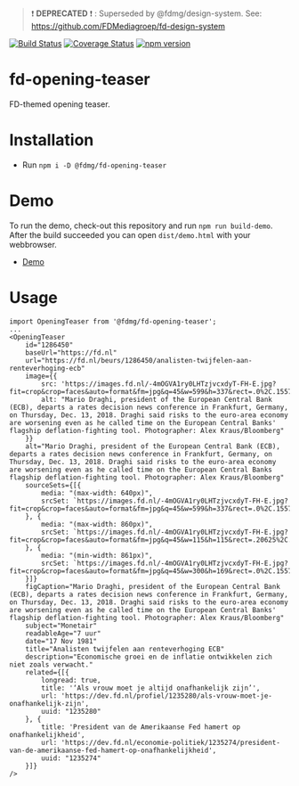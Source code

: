 > :exclamation: **DEPRECATED** :exclamation: : Superseded by @fdmg/design-system. See: https://github.com/FDMediagroep/fd-design-system

[![Build Status](https://travis-ci.org/FDMediagroep/fd-ts-react-opening-teaser.svg?branch=master)](https://travis-ci.org/FDMediagroep/fd-ts-react-opening-teaser)
[![Coverage Status](https://coveralls.io/repos/github/FDMediagroep/fd-ts-react-opening-teaser/badge.svg?branch=master)](https://coveralls.io/github/FDMediagroep/fd-ts-react-opening-teaser?branch=master)
[![npm version](https://badge.fury.io/js/%40fdmg%2Ffd-opening-teaser.svg)](https://badge.fury.io/js/%40fdmg%2Ffd-opening-teaser)

# fd-opening-teaser

FD-themed opening teaser.

# Installation

-   Run `npm i -D @fdmg/fd-opening-teaser`

# Demo

To run the demo, check-out this repository and run `npm run build-demo`.
After the build succeeded you can open `dist/demo.html` with your webbrowser.

-   [Demo](http://static.fd.nl/react/opening-teaser/demo.html)

# Usage

```
import OpeningTeaser from '@fdmg/fd-opening-teaser';
...
<OpeningTeaser
    id="1286450"
    baseUrl="https://fd.nl"
    url="https://fd.nl/beurs/1286450/analisten-twijfelen-aan-renteverhoging-ecb"
    image={{
        src: 'https://images.fd.nl/-4mOGVA1ry0LHTzjvcxdyT-FH-E.jpg?fit=crop&crop=faces&auto=format&fm=jpg&q=45&w=599&h=337&rect=.0%2C.1557223264540338%2C.9999999999999999%2C.8442776735459663',
        alt: "Mario Draghi, president of the European Central Bank (ECB), departs a rates decision news conference in Frankfurt, Germany, on Thursday, Dec. 13, 2018. Draghi said risks to the euro-area economy are worsening even as he called time on the European Central Banks' flagship deflation-fighting tool. Photographer: Alex Kraus/Bloomberg"
    }}
    alt="Mario Draghi, president of the European Central Bank (ECB), departs a rates decision news conference in Frankfurt, Germany, on Thursday, Dec. 13, 2018. Draghi said risks to the euro-area economy are worsening even as he called time on the European Central Banks flagship deflation-fighting tool. Photographer: Alex Kraus/Bloomberg"
    sourceSets={[{
        media: "(max-width: 640px)",
        srcSet: `https://images.fd.nl/-4mOGVA1ry0LHTzjvcxdyT-FH-E.jpg?fit=crop&crop=faces&auto=format&fm=jpg&q=45&w=599&h=337&rect=.0%2C.1557223264540338%2C.9999999999999999%2C.8442776735459663`
    }, {
        media: "(max-width: 860px)",
        srcSet: `https://images.fd.nl/-4mOGVA1ry0LHTzjvcxdyT-FH-E.jpg?fit=crop&crop=faces&auto=format&fm=jpg&q=45&w=115&h=115&rect=.20625%2C.0%2C.66625%2C.9999999999999999`
    }, {
        media: "(min-width: 861px)",
        srcSet: `https://images.fd.nl/-4mOGVA1ry0LHTzjvcxdyT-FH-E.jpg?fit=crop&crop=faces&auto=format&fm=jpg&q=45&w=300&h=169&rect=.0%2C.1557223264540338%2C.9999999999999999%2C.8442776735459663`
    }]}
    figCaption="Mario Draghi, president of the European Central Bank (ECB), departs a rates decision news conference in Frankfurt, Germany, on Thursday, Dec. 13, 2018. Draghi said risks to the euro-area economy are worsening even as he called time on the European Central Banks' flagship deflation-fighting tool. Photographer: Alex Kraus/Bloomberg"
    subject="Monetair"
    readableAge="7 uur"
    date="17 Nov 1981"
    title="Analisten twijfelen aan renteverhoging ECB"
    description="Economische groei en de inflatie ontwikkelen zich niet zoals verwacht."
    related={[{
        longread: true,
        title: '‘Als vrouw moet je altijd onafhankelijk zijn’',
        url: 'https://dev.fd.nl/profiel/1235280/als-vrouw-moet-je-onafhankelijk-zijn',
        uuid: "1235280"
    }, {
        title: 'President van de Amerikaanse Fed hamert op onafhankelijkheid',
        url: 'https://dev.fd.nl/economie-politiek/1235274/president-van-de-amerikaanse-fed-hamert-op-onafhankelijkheid',
        uuid: "1235274"
    }]}
/>
```
